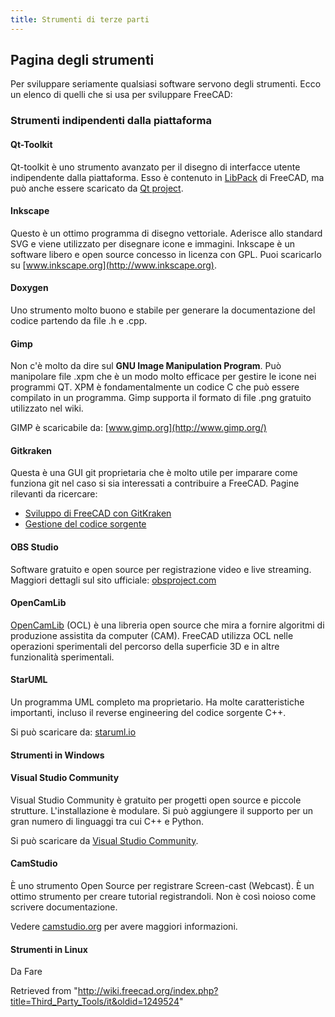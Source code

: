 ```yaml
---
title: Strumenti di terze parti
---
```

## Pagina degli strumenti

Per sviluppare seriamente qualsiasi software servono degli strumenti. Ecco un elenco di quelli che si usa per sviluppare FreeCAD:

### Strumenti indipendenti dalla piattaforma

#### Qt-Toolkit

Qt-toolkit è uno strumento avanzato per il disegno di interfacce utente indipendente dalla piattaforma. Esso è contenuto in [LibPack](/Third_Party_Libraries/it#LibPack "Third Party Libraries/it") di FreeCAD, ma può anche essere scaricato da [Qt project](http://qt-project.org/downloads).

#### Inkscape

Questo è un ottimo programma di disegno vettoriale. Aderisce allo standard SVG e viene utilizzato per disegnare icone e immagini. Inkscape è un software libero e open source concesso in licenza con GPL. Puoi scaricarlo su [www.inkscape.org](http://www.inkscape.org).

#### Doxygen

Uno strumento molto buono e stabile per generare la documentazione del codice partendo da file .h e .cpp.

#### Gimp

Non c'è molto da dire sul **GNU Image Manipulation Program**. Può manipolare file .xpm che è un modo molto efficace per gestire le icone nei programmi QT. XPM è fondamentalmente un codice C che può essere compilato in un programma. Gimp supporta il formato di file .png gratuito utilizzato nel wiki.

GIMP è scaricabile da: [www.gimp.org](http://www.gimp.org/)

#### Gitkraken

Questa è una GUI git proprietaria che è molto utile per imparare come funziona git nel caso si sia interessati a contribuire a FreeCAD. Pagine rilevanti da ricercare:

* [Sviluppo di FreeCAD con GitKraken](/Developing_FreeCAD_with_GitKraken/it "Developing FreeCAD with GitKraken/it")
* [Gestione del codice sorgente](/Source_code_management/it "Source code management/it")

#### OBS Studio

Software gratuito e open source per registrazione video e live streaming.
Maggiori dettagli sul sito ufficiale: [obsproject.com](https://obsproject.com/)

#### OpenCamLib

[OpenCamLib](/OpenCamLib "OpenCamLib") (OCL) è una libreria open source che mira a fornire algoritmi di produzione assistita da computer (CAM). FreeCAD utilizza OCL nelle operazioni sperimentali del percorso della superficie 3D e in altre funzionalità sperimentali.

#### StarUML

Un programma UML completo ma proprietario. Ha molte caratteristiche importanti, incluso il reverse engineering del codice sorgente C++.

Si può scaricare da: [staruml.io](http://staruml.io)

#### Strumenti in Windows

#### Visual Studio Community

Visual Studio Community è gratuito per progetti open source e piccole strutture. L'installazione è modulare. Si può aggiungere il supporto per un gran numero di linguaggi tra cui C++ e Python.

Si può scaricare da [Visual Studio Community](https://visualstudio.microsoft.com/fr/vs/community).

#### CamStudio

È uno strumento Open Source per registrare Screen-cast (Webcast). È un ottimo strumento per creare tutorial registrandoli. Non è così noioso come scrivere documentazione.

Vedere [camstudio.org](http://camstudio.org/) per avere maggiori informazioni.

#### Strumenti in Linux

Da Fare

Retrieved from "<http://wiki.freecad.org/index.php?title=Third_Party_Tools/it&oldid=1249524>"